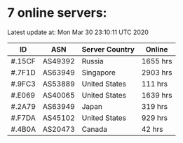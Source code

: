 # 7 online servers:

Latest update at: Mon Mar 30 23:10:11 UTC 2020

| ID | ASN | Server Country | Online |
| -- | --- | -------------- | ------ |
| #.15CF | AS49392 | Russia | 1655 hrs |
| #.7F1D | AS63949 | Singapore | 2903 hrs |
| #.9FC3 | AS53889 | United States | 111 hrs |
| #.E069 | AS40065 | United States | 1639 hrs |
| #.2A79 | AS63949 | Japan | 319 hrs |
| #.F7DA | AS45102 | United States | 929 hrs |
| #.4B0A | AS20473 | Canada | 42 hrs |

